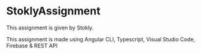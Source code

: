 # StoklyAssignment
This assignment is given by Stokly. 

This assignment is made using Angular CLI, Typescript, Visual Studio Code, Firebase & REST API

